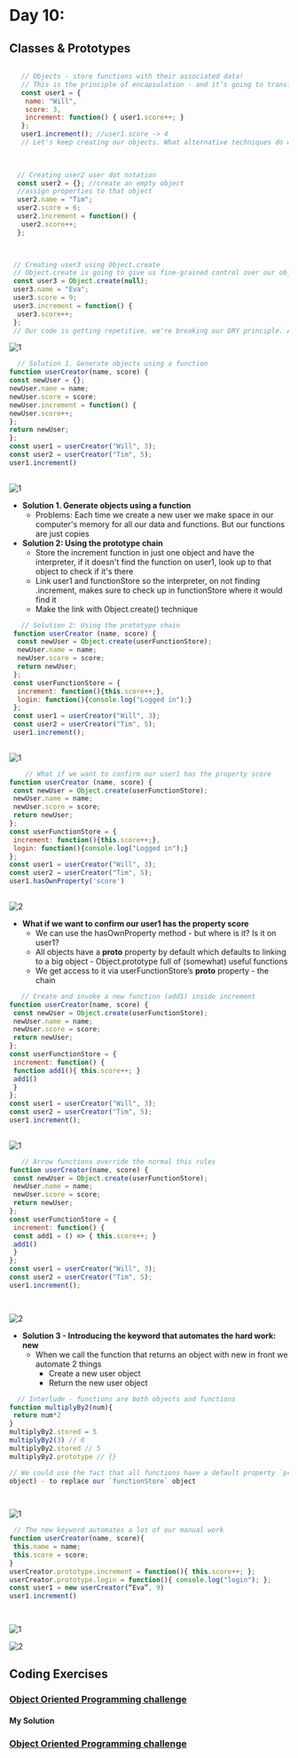 
# Day 10: 
## Classes & Prototypes
 ```javascript

    // Objects - store functions with their associated data!
    // This is the principle of encapsulation - and it’s going to transform how we can ‘reason about’ our code
    const user1 = {
     name: "Will",
     score: 3,
     increment: function() { user1.score++; }
    };
    user1.increment(); //user1.score -> 4
    // Let's keep creating our objects. What alternative techniques do we have for creating objects?
   
    
 ```
  ```javascript
    // Creating user2 user dot notation
    const user2 = {}; //create an empty object
    //assign properties to that object
    user2.name = "Tim";
    user2.score = 6;
    user2.increment = function() {
     user2.score++;
    };

   
  ```
   ```javascript
    // Creating user3 using Object.create
    // Object.create is going to give us fine-grained control over our object later on
    const user3 = Object.create(null);
    user3.name = "Eva";
    user3.score = 9;
    user3.increment = function() {
     user3.score++;
    };
    // Our code is getting repetitive, we're breaking our DRY principle. And suppose we have millions of users! What could we do?

   
   ```
  ![1](https://github.com/NesrinAbuMnezel/Mastering-JavaScript-in-20-Days/assets/95749191/1a514b4d-0ddc-4d8c-b0ad-2b780780dcff)

  ```javascript
    // Solution 1. Generate objects using a function
function userCreator(name, score) {
 const newUser = {};
 newUser.name = name;
 newUser.score = score;
 newUser.increment = function() {
 newUser.score++;
 };
 return newUser;
};
const user1 = userCreator("Will", 3);
const user2 = userCreator("Tim", 5);
user1.increment()
   
   ```
  ![1](https://github.com/NesrinAbuMnezel/Mastering-JavaScript-in-20-Days/assets/95749191/9563a9d5-52f1-4619-8832-2229e7ac7f1c)

* **Solution 1. Generate objects using a function**
  - Problems: Each time we create a new user we make space in our computer's memory for all our data and functions. But our functions are just copies
* **Solution 2: Using the prototype chain**
  - Store the increment function in just one object and have the interpreter, if it doesn't find the function on user1, look up to that object to check if it's there
  - Link user1 and functionStore so the interpreter, on not finding .increment, makes sure to check up in functionStore where it would find it
  - Make the link with Object.create() technique
 ```javascript
    // Solution 2: Using the prototype chain
  function userCreator (name, score) {
   const newUser = Object.create(userFunctionStore);
   newUser.name = name;
   newUser.score = score;
   return newUser;
  };
  const userFunctionStore = {
   increment: function(){this.score++;},
   login: function(){console.log("Logged in");}
  };
  const user1 = userCreator("Will", 3);
  const user2 = userCreator("Tim", 5);
  user1.increment();
   
   ```
  ![1](https://github.com/NesrinAbuMnezel/Mastering-JavaScript-in-20-Days/assets/95749191/6c94e3fa-7bec-4b64-8e60-2267fc2267f5)

```javascript
    // What if we want to confirm our user1 has the property score
function userCreator (name, score) {
 const newUser = Object.create(userFunctionStore);
 newUser.name = name;
 newUser.score = score;
 return newUser;
};
const userFunctionStore = {
 increment: function(){this.score++;},
 login: function(){console.log("Logged in");}
};
const user1 = userCreator("Will", 3);
const user2 = userCreator("Tim", 5);
user1.hasOwnProperty('score') 
   
   ```
   ![2](https://github.com/NesrinAbuMnezel/Mastering-JavaScript-in-20-Days/assets/95749191/0606d5ca-d6cf-4462-948d-32eff0c6d7d2)

* **What if we want to confirm our user1 has the property score**
  - We can use the hasOwnProperty method - but where is it? Is it on user1?
  - All objects have a __proto__ property by default which defaults to linking to a big object - Object.prototype full of (somewhat) useful functions
  - We get access to it via userFunctionStore’s __proto__ property - the chain
    
```javascript
   // Create and invoke a new function (add1) inside increment
function userCreator(name, score) {
 const newUser = Object.create(userFunctionStore);
 newUser.name = name;
 newUser.score = score;
 return newUser;
};
const userFunctionStore = {
 increment: function() {
 function add1(){ this.score++; }
 add1()
 }
};
const user1 = userCreator("Will", 3);
const user2 = userCreator("Tim", 5);
user1.increment(); 
   
   ```
  ![1](https://github.com/NesrinAbuMnezel/Mastering-JavaScript-in-20-Days/assets/95749191/4fb08d23-4e38-41bf-a9ee-b3622679d313)

```javascript
   // Arrow functions override the normal this rules
function userCreator(name, score) {
 const newUser = Object.create(userFunctionStore);
 newUser.name = name;
 newUser.score = score;
 return newUser;
};
const userFunctionStore = {
 increment: function() {
 const add1 = () => { this.score++; }
 add1()
 }
};
const user1 = userCreator("Will", 3);
const user2 = userCreator("Tim", 5);
user1.increment();

   
   ```
![2](https://github.com/NesrinAbuMnezel/Mastering-JavaScript-in-20-Days/assets/95749191/dfc08de1-0e81-4dc3-b4c5-19fb82471ea6)

* **Solution 3 - Introducing the keyword that automates the hard work: new**
  - When we call the function that returns an object with new in front we automate 2 things
     - Create a new user object
     - Return the new user object
       
```javascript
  // Interlude - functions are both objects and functions 
function multiplyBy2(num){
 return num*2
}
multiplyBy2.stored = 5
multiplyBy2(3) // 6
multiplyBy2.stored // 5
multiplyBy2.prototype // {}

// We could use the fact that all functions have a default property `prototype` on their object version, (itself an
object) - to replace our `functionStore` object

   
   ```
 ![1](https://github.com/NesrinAbuMnezel/Mastering-JavaScript-in-20-Days/assets/95749191/d33cfa54-f160-4b3d-b207-85b75c35976f)

```javascript
 // The new keyword automates a lot of our manual work
function userCreator(name, score){
 this.name = name;
 this.score = score;
}
userCreator.prototype.increment = function(){ this.score++; };
userCreator.prototype.login = function(){ console.log("login"); };
const user1 = new userCreator(“Eva”, 9)
user1.increment()

   
   ```

 ![1](https://github.com/NesrinAbuMnezel/Mastering-JavaScript-in-20-Days/assets/95749191/15be3952-649c-494c-ab26-2f8642916058)

 ![2](https://github.com/NesrinAbuMnezel/Mastering-JavaScript-in-20-Days/assets/95749191/51150d4e-79e6-439e-a5ac-3f7d140c8c89)


## Coding Exercises

### [Object Oriented Programming challenge](https://www.freecodecamp.org/learn/javascript-algorithms-and-data-structures/#object-oriented-programming)

#### My Solution
### [Object Oriented Programming challenge](https://www.freecodecamp.org/Nesrin)





